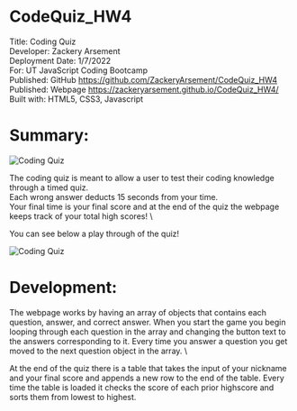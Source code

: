 # CodeQuiz_HW4
Title: Coding Quiz \
Developer: Zackery Arsement \
Deployment Date:  1/7/2022 \
For:  UT JavaScript Coding Bootcamp \
Published: GitHub <https://github.com/ZackeryArsement/CodeQuiz_HW4> \
Published: Webpage <https://zackeryarsement.github.io/CodeQuiz_HW4/> \
Built with: HTML5, CSS3, Javascript


# Summary: 

![Coding Quiz](https://zackeryarsement.github.io/CodeQuiz_HW4/assets/images/codingQuizSnapshot.png)

The coding quiz is meant to allow a user to test their coding knowledge through a timed quiz. \
Each wrong answer deducts 15 seconds from your time. \
Your final time is your final score and at the end of the quiz the webpage keeps track of your total high scores! \

You can see below a play through of the quiz!

![Coding Quiz](https://zackeryarsement.github.io/CodeQuiz_HW4/assets/images/codingQuizVid.gif)

# Development:

The webpage works by having an array of objects that contains each question, answer, and correct answer. When you start the game you begin looping through each question in the array and changing the button text to the answers corresponding to it. Every time you answer a question you get moved to the next question object in the array. \

At the end of the quiz there is a table that takes the input of your nickname and your final score and appends a new row to the end of the table. Every time the table is loaded it checks the score of each prior highscore and sorts them from lowest to highest.


